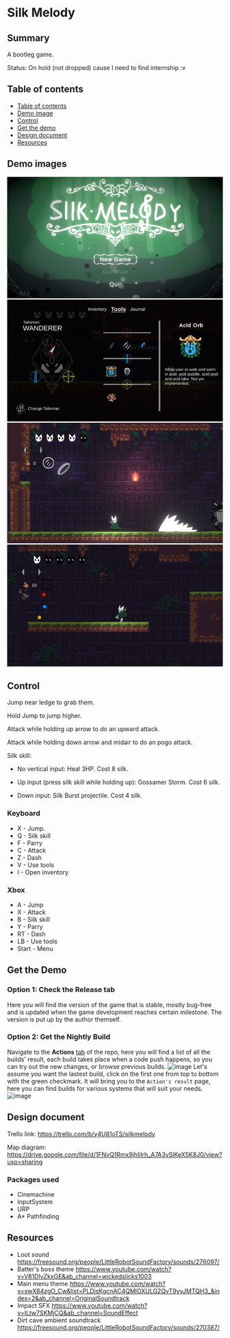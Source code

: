 # Silk Melody

## Summary

A bootleg game.

Status: On hold (not dropped) cause I need to find internship :v

## Table of contents

- [Table of contents](#table-of-contents)
- [Demo image](#demo-images)
- [Control](#control)
- [Get the demo](#get-the-demo)
- [Design document](#design-document)
- [Resources](#resources)

## Demo images

![demo_image0](Images/demo_image_0.png "demo game images 0")
![demo_image1](Images/demo_image_1.png "demo game images 1")
![demo_image2](Images/demo_image_2.png "demo game images 2")
![demo_image3](Images/demo_image_3.png "demo game images 3")

## Control

Jump near ledge to grab them.

Hold Jump to jump higher.

Attack while holding up arrow to do an upward attack.

Attack while holding down arrow and midair to do an pogo attack.

Silk skill:

- No vertical input: Heal 3HP. Cost 8 silk.

- Up input (press silk skill while holding up): Gossamer Storm. Cost 6 silk.

- Down input: Silk Burst projectile. Cost 4 silk.

### Keyboard

- X - Jump.
- Q - Silk skill
- F - Parry
- C - Attack
- Z - Dash
- V - Use tools
- I - Open inventory

### Xbox

- A - Jump
- X - Attack
- B - Silk skill
- Y - Parry
- RT - Dash
- LB - Use tools
- Start - Menu

## Get the Demo

### Option 1: Check the Release tab

Here you will find the version of the game that is stable, mostly bug-free and is updated when the game development reaches certain milestone. The version is put up by the author themself.

### Option 2: Get the Nightly Build

Navigate to the **Actions** [tab](https://github.com/lamnguyenkhoa/SilkMelody/actions) of the repo, here you will find a list of all the builds' result, each build takes place when a code push happens, so you can try out the new changes, or browse previous builds.
![image](https://user-images.githubusercontent.com/24392632/151926058-8d02ae94-dcc2-451d-a4a6-f34f631fd479.png)
Let's assume you want the lastest build, click on the first one from top to bottom with the green checkmark. It will bring you to the `Action's result` page, here you can find builds for various systems that will suit your needs.
![image](https://user-images.githubusercontent.com/24392632/151926232-ca227871-c9fb-4e2b-bf64-5c8e25c2a678.png)

## Design document

Trello link: <https://trello.com/b/y4U81oTS/silkmelody>

Map diagram: <https://drive.google.com/file/d/1FNvQ1Rmx9jhIjlrh_A7A3vSlKeX5K8J0/view?usp=sharing>

### Packages used

- Cinemachine
- InputSystem
- URP
- A\* Pathfinding

## Resources

- Loot sound <https://freesound.org/people/LittleRobotSoundFactory/sounds/276097/>
- Batter's boss theme <https://www.youtube.com/watch?v=V81DlvZkxGE&ab_channel=wickedslicks1003>
- Main menu theme <https://www.youtube.com/watch?v=xwX84zgO_Cw&list=PLDisKgcnAC4QMlOXULG2QvT9yvJMTQH3_&index=2&ab_channel=OriginalSoundtrack>
- Impact SFX <https://www.youtube.com/watch?v=ILtw7SKMjCQ&ab_channel=SoundEffect>
- Dirt cave ambient soundtrack <https://freesound.org/people/LittleRobotSoundFactory/sounds/270387/>
